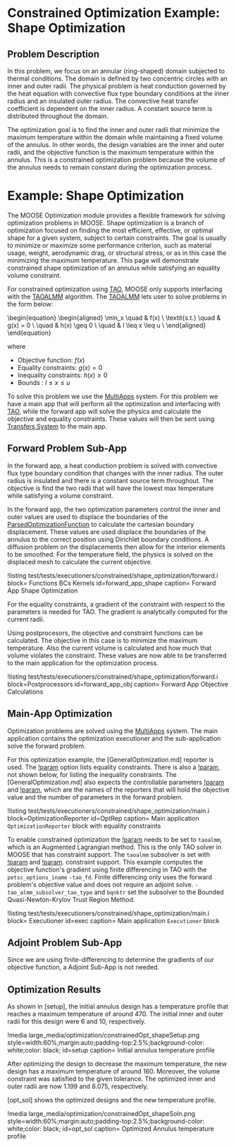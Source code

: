 # Constrained Optimization Example: Shape Optimization

## Problem Description

In this problem, we focus on an annular (ring-shaped) domain subjected to
thermal conditions. The domain is defined by two concentric circles with an
inner and outer radii. The physical problem is heat conduction governed by the
heat equation with convective flux type boundary conditions at the inner radius
and an insulated outer radius. The convective heat transfer coefficient is
dependent on the inner radius. A constant source term is distributed throughout
the domain.

The optimization goal is to find the inner and outer radii that minimize the
maximum temperature within the domain while maintaining a fixed volume of the
annulus. In other words, the design variables are the inner and outer radii,
and the objective function is the maximum temperature within the annulus. This
is a constrained optimization problem because the volume of the annulus needs to
remain constant during the optimization process.


# Example: Shape Optimization

The MOOSE Optimization module provides a flexible framework for solving
optimization problems in MOOSE. Shape
optimization is a branch of optimization focused on finding the most efficient,
effective, or optimal shape for a given system, subject to certain constraints.
The goal is usually to minimize or maximize some performance criterion, such as
material usage, weight, aerodynamic drag, or structural stress, or as in this
case the minimizing the maximum temperature. This page will demonstrate constrained shape
optimization of an annulus while satisfying an equality volume constraint.

For constrained optimization using
[TAO](https://petsc.org/release/docs/manual/tao/), MOOSE only supports
interfacing with the
 [TAOALMM](https://petsc.org/release/manualpages/Tao/TAOALMM/) algorithm. The
 [TAOALMM](https://petsc.org/release/manualpages/Tao/TAOALMM/)  lets user to
 solve problems in the form below:

\begin{equation}
\begin{aligned}
\min_x \quad &  f(x) \\
\textit{s.t.} \quad & g(x) = 0 \\
\quad & h(x) \geq 0  \\
\quad & l \leq x \leq u \\
\end{aligned}
\end{equation}

where

- Objective function: $f(x)$
- Equality constraints: $g(x) = 0$
- Inequality constraints: $h(x) \geq 0$
- Bounds : $l \leq x \leq u$

To solve this problem we use the [MultiApps](MultiApps/index.md) system. For
this problem we have a main app that will perform all the optimization and
interfacing with [TAO](https://petsc.org/release/docs/manual/tao/), while the
forward app will solve the physics and calculate the objective and equality
constraints. These values will then be sent using
[Transfers System](Transfers/index.md) to the main app.

## Forward Problem Sub-App

In the forward app, a heat conduction problem is solved with convective flux
type boundary condition that changes with the inner radius. The outer radius is
insulated and there is a constant source term throughout. The objective is
find the two radii that will have the lowest max temperature while satisfying a
volume constraint.

In the forward app, the two optimization parameters control the inner and outer
values are used to displace the boundaries of the
[ParsedOptimizationFunction](/Functions/ParsedOptimizationFunction) to calculate
the cartesian boundary displacement. These
values are used displace the boundaries of the
annulus to the correct position using Dirichlet boundary conditions. A diffusion
problem on the displacements then allow for the interior elements to be
smoothed. For the temperature field, the physics is solved on the displaced mesh
to calculate the current objective.

!listing test/tests/executioners/constrained/shape_optimization/forward.i
         block= Functions BCs Kernels
         id=forward_app_shape
         caption= Forward App Shape Optimization

For the equality constraints, a gradient of the constraint with respect to the
parameters is needed for TAO. The gradient is analytically computed for the
current radii.

Using postprocesors, the objective and constraint functions can be calculated.
The objective in this case is to minimize the maximum temperature. Also the
current volume is calculated and how much that volume violates the constraint.
These values are now able to be transferred to the main application for the
optimization process.


!listing test/tests/executioners/constrained/shape_optimization/forward.i
         block=Postprocessors
         id=forward_app_obj
         caption= Forward App Objective Calculations

## Main-App Optimization

Optimization problems are solved using the [MultiApps](MultiApps/index.md)
system.  The main application contains the optimization executioner and the
sub-application solve the forward problem.

For this optimization example, the [GeneralOptimization.md] reporter is used. The
[!param](/OptimizationReporter/OptimizationReporter/equality_names) option lists
equality constraints. There is also a
[!param](/OptimizationReporter/OptimizationReporter/inequality_names), not shown
below, for listing the inequality constraints. The
[GeneralOptimization.md] also expects
the controllable parameters
[!param](/OptimizationReporter/GeneralOptimization/objective_name) and
[!param](/OptimizationReporter/GeneralOptimization/num_values_name), which
are the names of the reporters that will hold the objective value and the number
of parameters in the forward problem.


!listing test/tests/executioners/constrained/shape_optimization/main.i
         block=OptimizationReporter
         id=OptRep
         caption= Main application `OptimizationReporter` block with equality
         constraints

To enable constrained optimization the
[!param](/Executioner/Optimize/tao_solver) needs to be set to `taoalmm`, which
is an Augmented Lagrangian method. This is the only TAO solver in MOOSE that has
constraint support. The `taoalmm` subsolver is set with [!param](/Executioner/Optimize/petsc_options_iname) and
[!param](/Executioner/Optimize/petsc_options_value).
constraint support. This example computes the objective function's gradient using finite differencing in TAO with the `petsc_options_iname` `-tao_fd`.  Finite differencing only uses the forward problem's objective value and does not require an adjoint solve.
`-tao_almm_subsolver_tao_type` and  `bqnktr` set the subsolver to the Bounded Quasi-Newton-Krylov
Trust Region Method.

!listing test/tests/executioners/constrained/shape_optimization/main.i
        block= Executioner
        id=exec
        caption= Main application `Executioner` block

## Adjoint Problem Sub-App

Since we are using finite-differencing to determine the gradients of our
objective function, a Adjoint Sub-App is not needed.

## Optimization Results

As shown in [setup], the initial annulus design has a temperature profile that
reaches a maximum temperature of around 470. The initial inner and outer radii
for this design were 6 and 10, respectively.

!media large_media/optimization/constrainedOpt_shapeSetup.png
        style=width:60%;margin:auto;padding-top:2.5%;background-color: white;color: black;
        id=setup
        caption= Initial annulus temperature profile

After optimizing the design to decrease the maximum temperature, the new design
has a maximum temperature of around 160. Moreover, the volume constraint was
satisfied to the given tolerance. The optimized inner and outer radii are now
1.199 and 8.075, respectively.

[opt_sol] shows the optimized designs and the new temperature profile.

!media large_media/optimization/constrainedOpt_shapeSoln.png
        style=width:60%;margin:auto;padding-top:2.5%;background-color: white;color: black;
        id=opt_sol
        caption= Optimized Annulus temperature profile

